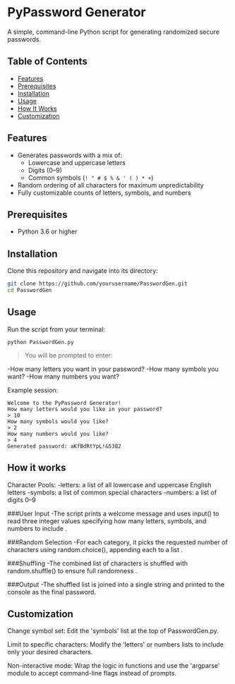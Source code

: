# PyPassword Generator

A simple, command-line Python script for generating randomized secure passwords.

## Table of Contents

- [Features](#features)  
- [Prerequisites](#prerequisites)  
- [Installation](#installation)  
- [Usage](#usage)  
- [How It Works](#how-it-works)  
- [Customization](#customization)  

## Features

- Generates passwords with a mix of:
  - Lowercase and uppercase letters  
  - Digits (0–9)  
  - Common symbols (`! " # $ % & ' ( ) * +`)  
- Random ordering of all characters for maximum unpredictability  
- Fully customizable counts of letters, symbols, and numbers 

## Prerequisites

- Python 3.6 or higher

## Installation

Clone this repository and navigate into its directory:

```bash
git clone https://github.com/yourusername/PasswordGen.git
cd PasswordGen
```
## Usage

Run the script from your terminal:

```
python PasswordGen.py
```
>You will be prompted to enter:

-How many letters you want in your password?
-How many symbols you want?
-How many numbers you want?
>
Example session:
```
Welcome to the PyPassword Generator!
How many letters would you like in your password?
> 10
How many symbols would you like?
> 2
How many numbers would you like?
> 4
Generated password: aKfBdRtYpL!&5382
```
## How it works

Character Pools:
-letters: a list of all lowercase and uppercase English letters
-symbols: a list of common special characters
-numbers: a list of digits 0–9 

###User Input
-The script prints a welcome message and uses input() to read three integer values specifying how many 
letters, symbols, and numbers to include .

###Random Selection
-For each category, it picks the requested number of characters using random.choice(), appending each to a list .

###Shuffling
-The combined list of characters is shuffled with random.shuffle() to ensure full randomness .

###Output
-The shuffled list is joined into a single string and printed to the console as the final password. 

## Customization

Change symbol set:
Edit the 'symbols' list at the top of PasswordGen.py.

Limit to specific characters:
Modify the 'letters' or numbers lists to include only your desired characters.

Non-interactive mode:
Wrap the logic in functions and use the 'argparse' module to accept command-line flags instead of prompts.
